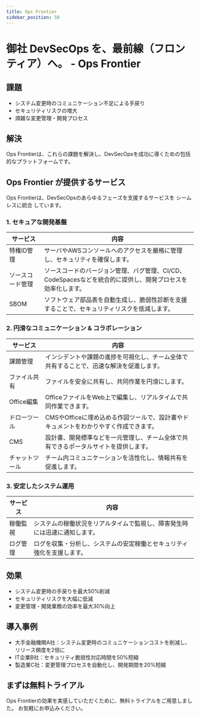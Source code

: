 ```yaml
---
title: Ops Frontier
sidebar_position: 50
---
```


# 御社 DevSecOps を、最前線（フロンティア）へ。 - Ops Frontier
## 課題
- システム変更時のコミュニケーション不足による手戻り
- セキュリティリスクの増大
- 煩雑な変更管理・開発プロセス
## 解決
Ops Frontierは、これらの課題を解決し、DevSecOpsを成功に導くための包括的なプラットフォームです。

## Ops Frontier が提供するサービス
Ops Frontierは、DevSecOpsのあらゆるフェーズを支援するサービスを シームレスに統合 しています。

### 1. セキュアな開発基盤

|サービス|内容|
|--|--|
|特権ID管理|サーバやAWSコンソールへのアクセスを厳格に管理し、セキュリティを確保します。|
|ソースコード管理|ソースコードのバージョン管理、バグ管理、CI/CD、CodeSpacesなどを統合的に提供し、開発プロセスを効率化します。|
|SBOM|ソフトウェア部品表を自動生成し、脆弱性診断を支援することで、セキュリティリスクを低減します。|
### 2. 円滑なコミュニケーション & コラボレーション

|サービス|内容|
|--|--|
|課題管理|インシデントや課題の進捗を可視化し、チーム全体で共有することで、迅速な解決を促進します。|
|ファイル共有| ファイルを安全に共有し、共同作業を円滑にします。|
|Office編集| OfficeファイルをWeb上で編集し、リアルタイムで共同作業できます。|
|ドローツール| CMSやOfficeに埋め込める作図ツールで、設計書やドキュメントをわかりやすく作成できます。|
|CMS| 設計書、開発標準などを一元管理し、チーム全体で共有できるポータルサイトを提供します。|
|チャットツール| チーム内コミュニケーションを活性化し、情報共有を促進します。|
### 3. 安定したシステム運用

|サービス|内容|
|--|--|
|稼働監視| システムの稼働状況をリアルタイムで監視し、障害発生時には迅速に通知します。|
|ログ管理| ログを収集・分析し、システムの安定稼働とセキュリティ強化を支援します。|
## 効果
- システム変更時の手戻りを最大50%削減
- セキュリティリスクを大幅に低減
- 変更管理・開発業務の効率を最大30%向上
## 導入事例
- 大手金融機関A社：システム変更時のコミュニケーションコストを削減し、リリース頻度を2倍に
- IT企業B社：セキュリティ脆弱性対応時間を50%短縮
- 製造業C社：変更管理プロセスを自動化し、開発期間を20%短縮
## まずは無料トライアル
Ops Frontierの効果を実感していただくために、無料トライアルをご用意しました。
お気軽にお申込みください。
